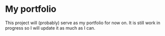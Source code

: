 ﻿# My portfolio


This project will (probably) serve as my portfolio for now on.  It is still work in progress so I will update it as much as I can.
